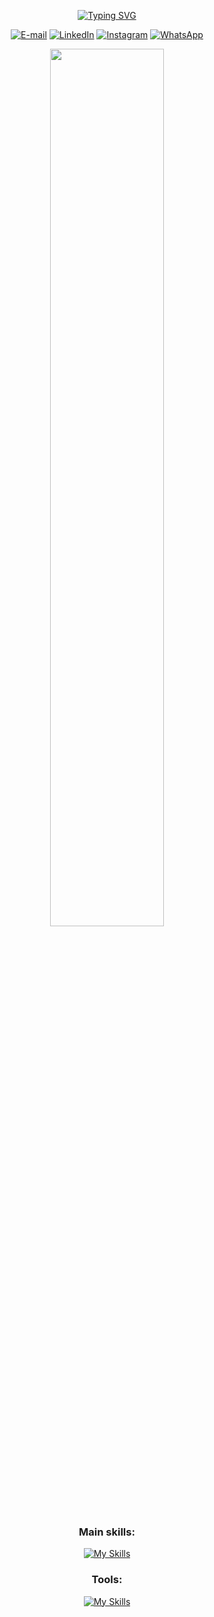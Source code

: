<div align="center">

  [![Typing SVG](https://readme-typing-svg.herokuapp.com?font=Fira+Code&weight=700&size=24&pause=1000&color=00a7b0&center=true&vCenter=true&random=false&width=435&lines=Olá%2C+Sou+Murilo+Alves;FullStack+Developer;From+Montadas+-+PB)](https://git.io/typing-svg)

  [![E-mail](https://img.shields.io/badge/-Email-242938?logo=gmail&logoColor=white&color:FFF)](mailto:luriomgdevelop@gmail.com")
  [![LinkedIn](https://img.shields.io/badge/-LinkedIn-242938?logo=linkedin&logoColor=0474b4&color:FFF)](https://www.linkedin.com/in/)
  [![Instagram](https://img.shields.io/badge/-Instagram-242938?logo=instagram&logoColor=da2e7f&color:FFF)](https://instagram.com/luriom_yt)
  [![WhatsApp](https://img.shields.io/badge/-WhatsApp-242938?logo=WhatsApp&logoColor=238636&color:FFF)](https://api.whatsapp.com/send?phone=5583986175925)

  
</div>

<div align="center">  
 <!-- <img width="49%" height="195px" src="https://github-readme-stats.vercel.app/api?username=MuriloAlvesGD&show_icons=true&count_private=true&hide_border=true&title_color=004FFF&icon_color=004FFF&text_color=c9d1d9&bg_color=0d1117" alt="Murilo Alves github stats" /> -->
  <img width="60%" height="auto" src="https://github-readme-stats.vercel.app/api/top-langs/?username=MuriloAlvesGD&layout=compact&hide_border=true&title_color=ffffff&text_color=ffffff&bg_color=00a7b0" />
</div>

<div align="center">

### Main skills:
[![My Skills](https://skillicons.dev/icons?i=java,spring,postgres,mongodb,js,nodejs,react,express,html,css&theme=dark)](https://skillicons.dev)

### Tools:
[![My Skills](https://skillicons.dev/icons?i=idea,webstorm,vite,windows,linux,debian,ubuntu,discord&theme=dark)](https://skillicons.dev)
</div>
<!--
<p align="center">
  <img src="https://github-profile-trophy.vercel.app/?username=MuriloAlvesGD&theme=dracula&row=2&no-bg=true&column=3&margin-w=15&margin-h=15" />
</p> -->
</div>
